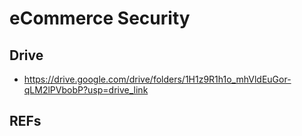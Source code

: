 
# eCommerce Security

## Drive
- https://drive.google.com/drive/folders/1H1z9R1h1o_mhVldEuGor-qLM2lPVbobP?usp=drive_link


## REFs
